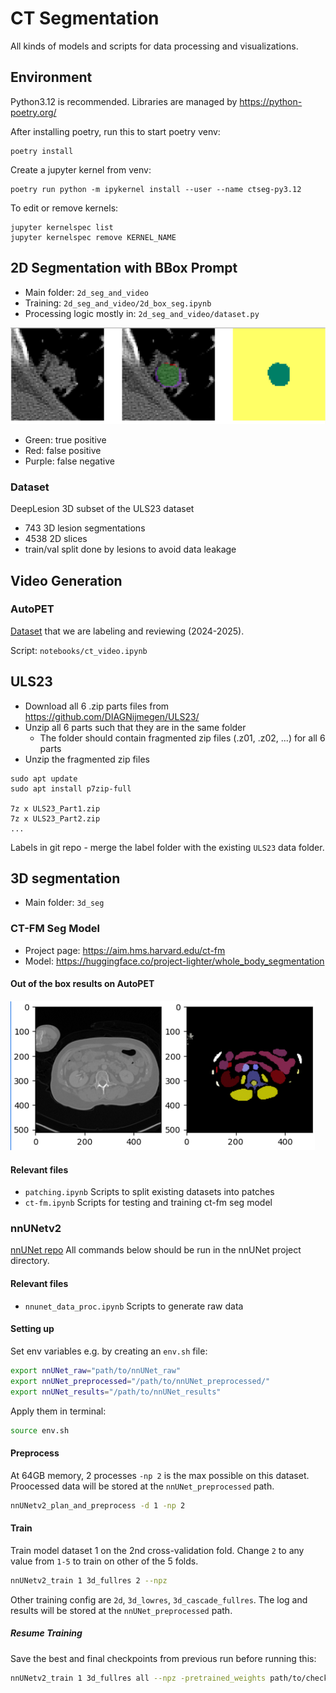 # CT Segmentation
 All kinds of models and scripts for data processing and visualizations.


## Environment
Python3.12 is recommended. Libraries are managed by https://python-poetry.org/

After installing poetry, run this to start poetry venv:
```commandline
poetry install
```

Create a jupyter kernel from venv:
```commandline
poetry run python -m ipykernel install --user --name ctseg-py3.12
```

To edit or remove kernels:
```commandline
jupyter kernelspec list
jupyter kernelspec remove KERNEL_NAME
```
## 2D Segmentation with BBox Prompt
* Main folder: `2d_seg_and_video`
* Training: `2d_seg_and_video/2d_box_seg.ipynb`
* Processing logic mostly in: `2d_seg_and_video/dataset.py`

![img.png](readme/2d_bbox_prompt_seg.png)
* Green: true positive
* Red: false positive
* Purple: false negative

### Dataset
DeepLesion 3D subset of the ULS23 dataset
* 743 3D lesion segmentations
* 4538 2D slices
* train/val split done by lesions to avoid data leakage


## Video Generation
### AutoPET
[Dataset](https://uppsala.app.box.com/folder/286456299982?s=t33kcqjifp0q23fv2zf0i58sz8njxcd7)
that we are labeling and reviewing (2024-2025).

Script: `notebooks/ct_video.ipynb`

## ULS23
* Download all 6 .zip parts files from https://github.com/DIAGNijmegen/ULS23/
* Unzip all 6 parts such that they are in the same folder 
  * The folder should contain fragmented zip files (.z01, .z02, ...) for all 6 parts
* Unzip the fragmented zip files

```commandline
sudo apt update
sudo apt install p7zip-full

7z x ULS23_Part1.zip
7z x ULS23_Part2.zip
...
```

Labels in git repo - merge the label folder with the existing `ULS23` data folder.

## 3D segmentation
* Main folder: `3d_seg`

### CT-FM Seg Model
* Project page: https://aim.hms.harvard.edu/ct-fm
* Model: https://huggingface.co/project-lighter/whole_body_segmentation 

#### Out of the box results on AutoPET
![img.png](readme/ct_fm_sample.png)

#### Relevant files
* `patching.ipynb` Scripts to split existing datasets into patches
* `ct-fm.ipynb` Scripts for testing and training ct-fm seg model


###  nnUNetv2
[nnUNet repo](https://github.com/MIC-DKFZ/nnUNet/blob/master/documentation/how_to_use_nnunet.md) 
All commands below should be run in the nnUNet project directory.

#### Relevant files
* `nnunet_data_proc.ipynb` Scripts to generate raw data

#### Setting up
Set env variables e.g. by creating an `env.sh` file:
```bash
export nnUNet_raw="path/to/nnUNet_raw"
export nnUNet_preprocessed="/path/to/nnUNet_preprocessed/"
export nnUNet_results="/path/to/nnUNet_results"
```
Apply them in terminal:
```bash
source env.sh
```
#### Preprocess
At 64GB memory, 2 processes `-np 2` is the max possible on this dataset. Proocessed data will be stored at the `nnUNet_preprocessed` path.
```bash
nnUNetv2_plan_and_preprocess -d 1 -np 2
```


#### Train
Train model dataset 1 on the 2nd cross-validation fold. Change `2` to any value from `1-5` to train on other of the 5 folds.
```bash
nnUNetv2_train 1 3d_fullres 2 --npz
```
Other training config are `2d`, `3d_lowres`, `3d_cascade_fullres`. The log and results will be stored at the `nnUNet_preprocessed` path.


##### Resume Training
Save the best and final checkpoints from previous run before running this:
```bash
nnUNetv2_train 1 3d_fullres all --npz -pretrained_weights path/to/checkpoint.pth
```






